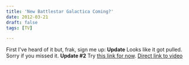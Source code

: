 ```yaml
---
title: 'New Battlestar Galactica Coming?'
date: 2012-03-21
draft: false
tags: [TV]

---
```


First I've heard of it but, frak, sign me up: **Update** Looks like it got pulled. Sorry if you missed it. **Update #2** Try [this link for now](http://indavideo.hu/video/zb39ky44bsg75). [Direct link to video](http://youtu.be/A0ixAkA5bng)